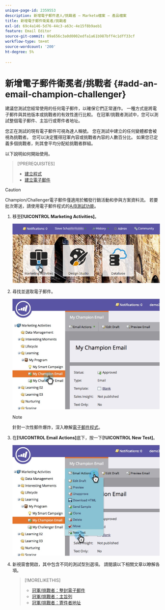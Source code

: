 ```yaml
---
unique-page-id: 2359553
description: 新增電子郵件達人/挑戰者 — Marketo檔案 — 產品檔案
title: 新增電子郵件衛冕者/挑戰者
exl-id: 69c4a146-5d76-44c3-a63c-4e15f8b9aeb1
feature: Email Editor
source-git-commit: 09a656c3a0d0002edfa1a61b987bff4c1dff33cf
workflow-type: tm+mt
source-wordcount: '200'
ht-degree: 5%

---
```


# 新增電子郵件衛冕者/挑戰者 {#add-an-email-champion-challenger}

建議您測試您經常使用的任何電子郵件，以確保它們正常運作。 一種方式是將電子郵件與其他版本或挑戰者的有效性進行比較。 在冠軍/挑戰者測試中，您可以測試整個電子郵件、主旨行或寄件者地址。

您正在測試的現有電子郵件可視為達人稱號。 您在測試中建立的任何變體都會被視為挑戰者。 您可以決定獲得冠軍內容或挑戰者內容的人數百分比。 如果您已定義多個挑戰者，則其會平均分配給挑戰者群組。

以下說明如何開始使用。

>[!PREREQUISITES]
>
>* [建立程式](/help/marketo/product-docs/core-marketo-concepts/programs/creating-programs/create-a-program.md)
>* [建立電子郵件](/help/marketo/product-docs/email-marketing/general/creating-an-email/create-an-email.md)

>[!CAUTION]
>
>Champion/Challenger電子郵件僅適用於觸發行銷活動和參與方案資料流。 若要批次寄送，請使用電子郵件程式的[A/B測試功能](/help/marketo/product-docs/email-marketing/email-programs/email-program-actions/email-test-a-b-test/add-an-a-b-test.md)。

1. 移至&#x200B;**[!UICONTROL Marketing Activities]**。

   ![](assets/login-marketing-activities.png)

1. 尋找並選取電子郵件。

   ![](assets/champion1.jpg)

   >[!NOTE]
   >
   >針對一次性郵件爆炸，深入瞭解[電子郵件程式](/help/marketo/product-docs/email-marketing/email-programs/creating-an-email-program/create-an-email-program.md)。

1. 在&#x200B;**[!UICONTROL Email Actions]**&#x200B;底下，按一下&#x200B;**[!UICONTROL New Test]**。

   ![](assets/chmapion2.jpg)

1. 新視窗會開啟，其中包含不同的測試型別選項。 請閱讀以下相關文章以瞭解各項。

   >[!MORELIKETHIS]
   >
   >* [冠軍/挑戰者：整封電子郵件](/help/marketo/product-docs/email-marketing/general/functions-in-the-editor/email-tests-champion-challenger/champion-challenger-whole-emails.md)
   >* [冠軍/挑戰者：主旨列](/help/marketo/product-docs/email-marketing/general/functions-in-the-editor/email-tests-champion-challenger/champion-challenger-subject-line.md)
   >* [冠軍/挑戰者：寄件者地址](/help/marketo/product-docs/email-marketing/general/functions-in-the-editor/email-tests-champion-challenger/champion-challenger-from-address.md)
